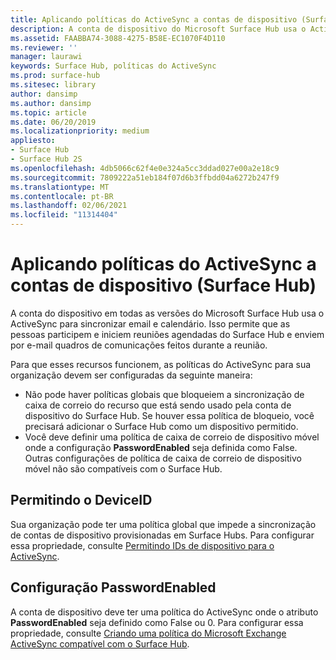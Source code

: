 ```yaml
---
title: Aplicando políticas do ActiveSync a contas de dispositivo (Surface Hub)
description: A conta de dispositivo do Microsoft Surface Hub usa o ActiveSync para sincronizar e-mail e calendário. Isso permite que as pessoas participem e iniciem reuniões agendadas do Surface Hub e enviem por e-mail quadros de comunicações feitos durante a reunião.
ms.assetid: FAABBA74-3088-4275-B58E-EC1070F4D110
ms.reviewer: ''
manager: laurawi
keywords: Surface Hub, políticas do ActiveSync
ms.prod: surface-hub
ms.sitesec: library
author: dansimp
ms.author: dansimp
ms.topic: article
ms.date: 06/20/2019
ms.localizationpriority: medium
appliesto:
- Surface Hub
- Surface Hub 2S
ms.openlocfilehash: 4db5066c62f4e0e324a5cc3ddad027e00a2e18c9
ms.sourcegitcommit: 7809222a51eb184f07d6b3ffbdd04a6272b247f9
ms.translationtype: MT
ms.contentlocale: pt-BR
ms.lasthandoff: 02/06/2021
ms.locfileid: "11314404"
---
```

# Aplicando políticas do ActiveSync a contas de dispositivo (Surface Hub)


A conta do dispositivo em todas as versões do Microsoft Surface Hub usa o ActiveSync para sincronizar email e calendário. Isso permite que as pessoas participem e iniciem reuniões agendadas do Surface Hub e enviem por e-mail quadros de comunicações feitos durante a reunião.

Para que esses recursos funcionem, as políticas do ActiveSync para sua organização devem ser configuradas da seguinte maneira:

-   Não pode haver políticas globais que bloqueiem a sincronização de caixa de correio do recurso que está sendo usado pela conta de dispositivo do Surface Hub. Se houver essa política de bloqueio, você precisará adicionar o Surface Hub como um dispositivo permitido.
-   Você deve definir uma política de caixa de correio de dispositivo móvel onde a configuração **PasswordEnabled** seja definida como False. Outras configurações de política de caixa de correio de dispositivo móvel não são compatíveis com o Surface Hub.

## Permitindo o DeviceID

Sua organização pode ter uma política global que impede a sincronização de contas de dispositivo provisionadas em Surface Hubs. Para configurar essa propriedade, consulte [Permitindo IDs de dispositivo para o ActiveSync](appendix-a-powershell-scripts-for-surface-hub.md#allowing-device-ids-for-activesync).

## Configuração PasswordEnabled

A conta de dispositivo deve ter uma política do ActiveSync onde o atributo **PasswordEnabled** seja definido como False ou 0. Para configurar essa propriedade, consulte [Criando uma política do Microsoft Exchange ActiveSync compatível com o Surface Hub](appendix-a-powershell-scripts-for-surface-hub.md#create-compatible-as-policy).

 

 





